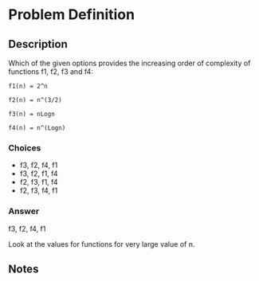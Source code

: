 # Problem Definition

## Description

Which of the given options provides the increasing order of complexity of functions f1, f2, f3 and f4:

```plaintext
f1(n) = 2^n

f2(n) = n^(3/2)

f3(n) = nLogn

f4(n) = n^(Logn)
```

### Choices

* f3, f2, f4, f1
* f3, f2, f1, f4
* f2, f3, f1, f4
* f2, f3, f4, f1

### Answer

f3, f2, f4, f1

Look at the values for functions for very large value of n.

## Notes